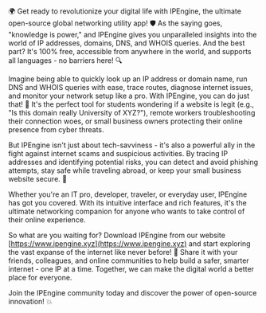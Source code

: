 🌍 Get ready to revolutionize your digital life with IPEngine, the ultimate open-source global networking utility app! 🛡️ As the saying goes, "knowledge is power," and IPEngine gives you unparalleled insights into the world of IP addresses, domains, DNS, and WHOIS queries. And the best part? It's 100% free, accessible from anywhere in the world, and supports all languages - no barriers here! 🔍

Imagine being able to quickly look up an IP address or domain name, run DNS and WHOIS queries with ease, trace routes, diagnose internet issues, and monitor your network setup like a pro. With IPEngine, you can do just that! 📡 It's the perfect tool for students wondering if a website is legit (e.g., "Is this domain really University of XYZ?"), remote workers troubleshooting their connection woes, or small business owners protecting their online presence from cyber threats.

But IPEngine isn't just about tech-savviness - it's also a powerful ally in the fight against internet scams and suspicious activities. By tracing IP addresses and identifying potential risks, you can detect and avoid phishing attempts, stay safe while traveling abroad, or keep your small business website secure. 🚀

Whether you're an IT pro, developer, traveler, or everyday user, IPEngine has got you covered. With its intuitive interface and rich features, it's the ultimate networking companion for anyone who wants to take control of their online experience.

So what are you waiting for? Download IPEngine from our website [https://www.ipengine.xyz](https://www.ipengine.xyz) and start exploring the vast expanse of the internet like never before! 🚀 Share it with your friends, colleagues, and online communities to help build a safer, smarter internet - one IP at a time. Together, we can make the digital world a better place for everyone.

Join the IPEngine community today and discover the power of open-source innovation! 💥